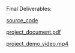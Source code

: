 Final Deliverables:

[source_code](https://github.com/IBM-EPBL/IBM-Project-19802-1659706704/tree/main/Final%20Deliverables/Sourcecode)

[project_document.pdf](https://drive.google.com/file/d/1XMIs0rMjs_GiCnZI6MH3hO_q-Ah3JOiI/view?usp=share_link)

[project_demo_video.mp4](https://drive.google.com/file/d/1FQ40k3q0rG7qm-0C1VIa1nh5Y9Bic8l9/view?usp=share_link)

